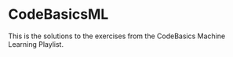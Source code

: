 # CodeBasicsML
This is the solutions to the exercises from the CodeBasics Machine Learning Playlist. 
